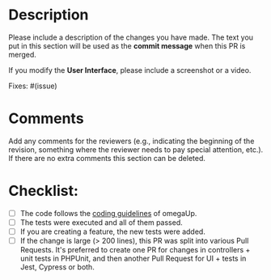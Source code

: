 # Description

Please include a description of the changes you have made. The text you put in this section will be used as the **commit message** when this PR is merged.

If you modify the **User Interface**, please include a screenshot or a video.

Fixes: #(issue)

# Comments

Add any comments for the reviewers (e.g., indicating the beginning of the revision, something where the reviewer needs to pay special attention, etc.). If  there are no extra comments this section can be deleted.

# Checklist:

- [ ] The code follows the [coding guidelines](/docs/Coding-guidelines.md) of omegaUp.
- [ ] The tests were executed and all of them passed.
- [ ] If you are creating a feature, the new tests were added.
- [ ] If the change is large (> 200 lines), this PR was split into various Pull Requests. It's preferred to create one PR for changes in controllers + unit tests in PHPUnit,  and then another Pull Request for UI + tests in Jest, Cypress or both.
